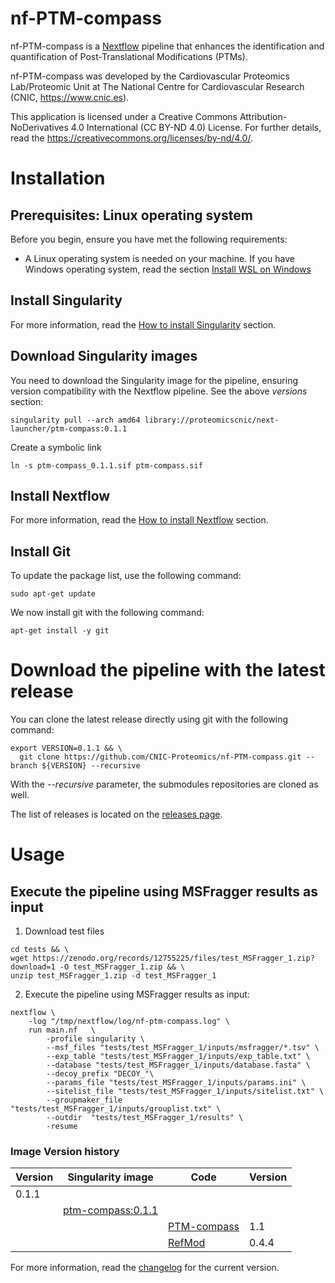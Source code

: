 # nf-PTM-compass

nf-PTM-compass is a [Nextflow](https://www.nextflow.io/) pipeline that enhances the identification and quantification of Post-Translational Modifications (PTMs).

<!-- ![Workflow schema](docs/images/pipeline.png) -->

nf-PTM-compass was developed by the Cardiovascular Proteomics Lab/Proteomic Unit at The National Centre for Cardiovascular Research (CNIC, https://www.cnic.es).

This application is licensed under a Creative Commons Attribution-NoDerivatives 4.0 International (CC BY-ND 4.0) License. For further details, read the https://creativecommons.org/licenses/by-nd/4.0/.

# Installation

## Prerequisites: Linux operating system
Before you begin, ensure you have met the following requirements:

- A Linux operating system is needed on your machine. If you have Windows operating system, read the section [Install WSL on Windows](docs/WSL.md)

## Install Singularity

For more information, read the [How to install Singularity](docs/SingularityCE.md) section.

## Download Singularity images

You need to download the Singularity image for the pipeline, ensuring version compatibility with the Nextflow pipeline. See the above *versions* section:
```
singularity pull --arch amd64 library://proteomicscnic/next-launcher/ptm-compass:0.1.1
```

Create a symbolic link
```
ln -s ptm-compass_0.1.1.sif ptm-compass.sif
```

## Install Nextflow

For more information, read the [How to install Nextflow](docs/Nextflow.md) section.

## Install Git

To update the package list, use the following command:
```
sudo apt-get update
```

We now install git with the following command:
```
apt-get install -y git
```

# Download the pipeline with the latest release

You can clone the latest release directly using git with the following command:
```
export VERSION=0.1.1 && \
  git clone https://github.com/CNIC-Proteomics/nf-PTM-compass.git --branch ${VERSION} --recursive
```
With the *--recursive* parameter, the submodules repositories are cloned as well.

The list of releases is located on the [releases page](https://github.com/CNIC-Proteomics/nf-PTM-compass/releases).

# Usage

## Execute the pipeline using MSFragger results as input

1. Download test files
```
cd tests && \
wget https://zenodo.org/records/12755225/files/test_MSFragger_1.zip?download=1 -O test_MSFragger_1.zip && \
unzip test_MSFragger_1.zip -d test_MSFragger_1
```

2. Execute the pipeline using MSFragger results as input:
```
nextflow \
    -log "/tmp/nextflow/log/nf-ptm-compass.log" \
    run main.nf   \
        -profile singularity \
        --msf_files "tests/test_MSFragger_1/inputs/msfragger/*.tsv" \
        --exp_table "tests/test_MSFragger_1/inputs/exp_table.txt" \
        --database "tests/test_MSFragger_1/inputs/database.fasta" \
        --decoy_prefix "DECOY_"\
        --params_file "tests/test_MSFragger_1/inputs/params.ini" \
        --sitelist_file "tests/test_MSFragger_1/inputs/sitelist.txt" \
        --groupmaker_file "tests/test_MSFragger_1/inputs/grouplist.txt" \
        --outdir  "tests/test_MSFragger_1/results" \
        -resume
```


### Image Version history

| Version | Singularity image                                                                                    | Code                                                          | Version |
|---------|------------------------------------------------------------------------------------------------------|---------------------------------------------------------------|---------|
| 0.1.1   |                                                                                                      |                                                               |         |
|         | [ptm-compass:0.1.1](https://cloud.sylabs.io/library/proteomicscnic/next-launcher/ptm-compass)        |                                                               |         |
|         |                                                                                                      | [PTM-compass](https://github.com/CNIC-Proteomics/PTM-compass) | 1.1     |
|         |                                                                                                      | [RefMod](https://github.com/CNIC-Proteomics/ReFrag)           | 0.4.4   |

For more information, read the [changelog](changelog.md) for the current version.